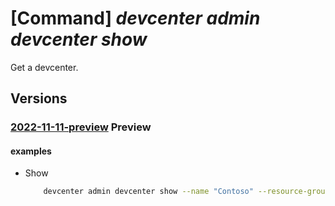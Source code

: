 # [Command] _devcenter admin devcenter show_

Get a devcenter.

## Versions

### [2022-11-11-preview](/Resources/mgmt-plane/L3N1YnNjcmlwdGlvbnMve30vcmVzb3VyY2Vncm91cHMve30vcHJvdmlkZXJzL21pY3Jvc29mdC5kZXZjZW50ZXIvZGV2Y2VudGVycy97fQ==/2022-11-11-preview.xml) **Preview**

<!-- mgmt-plane /subscriptions/{}/resourcegroups/{}/providers/microsoft.devcenter/devcenters/{} 2022-11-11-preview -->

#### examples

- Show
    ```bash
        devcenter admin devcenter show --name "Contoso" --resource-group "rg1"
    ```
